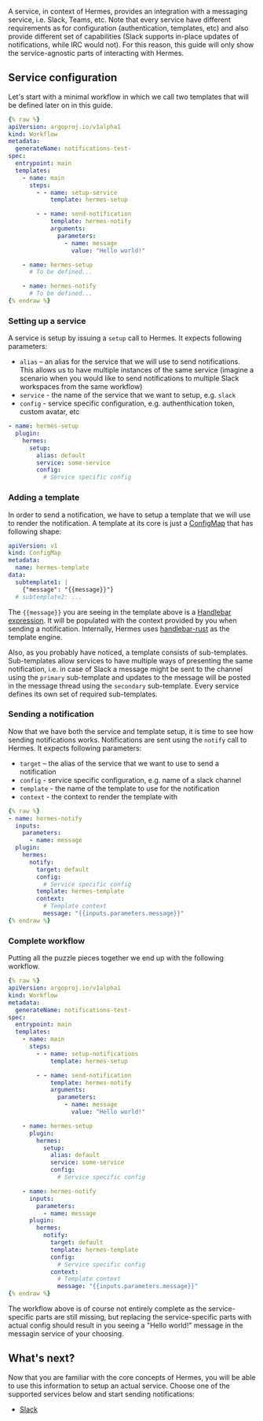 A service, in context of Hermes, provides an integration with a messaging
service, i.e. Slack, Teams, etc. Note that every service have different
requirements as for configuration (authentication, templates, etc) and also
provide different set of capabilities (Slack supports in-place updates of
notifications, while IRC would not). For this reason, this guide will only show
the service-agnostic parts of interacting with Hermes.

## Service configuration

Let's start with a minimal workflow in which we call two templates that will be
defined later on in this guide.

```yaml
{% raw %}
apiVersion: argoproj.io/v1alpha1
kind: Workflow
metadata:
  generateName: notifications-test-
spec:
  entrypoint: main
  templates:
    - name: main
      steps:
        - - name: setup-service
            template: hermes-setup

        - - name: send-notification
            template: hermes-notify
            arguments:
              parameters:
                - name: message
                  value: "Hello world!"

    - name: hermes-setup
      # To be defined...

    - name: hermes-notify
      # To be defined...
{% endraw %}
```

### Setting up a service

A service is setup by issuing a `setup` call to Hermes. It expects following
parameters:

- `alias` – an alias for the service that we will use to send
  notifications. This allows us to have multiple instances of the same service
  (imagine a scenario when you would like to send notifications to multiple
  Slack workspaces from the same workflow)
- `service` - the name of the service that we want to setup, e.g. `slack`
- `config` - service specific configuration, e.g. authenthication token, custom
  avatar, etc

```yaml title="hermes-setup"
- name: hermes-setup
  plugin:
    hermes:
      setup:
        alias: default
        service: some-service
        config:
          # Service specific config
```

### Adding a template

In order to send a notification, we have to setup a template that we will use
to render the notification. A template at its core is just a
[ConfigMap](https://kubernetes.io/docs/concepts/configuration/configmap/) that
has following shape:

```yaml title="hermes-template"
apiVersion: v1
kind: ConfigMap
metadata:
  name: hermes-template
data:
  subtemplate1: |
    {"message": "{{message}}"}
  # subtemplate2: ...
```

The `{{message}}` you are seeing in the template above is a [Handlebar
expression](https://handlebarsjs.com/guide/#simple-expressions). It will be
populated with the context provided by you when sending a notification.
Internally, Hermes uses
[handlebar-rust](https://github.com/sunng87/handlebars-rust) as the template
engine.

Also, as you probably have noticed, a template consists of sub-templates.
Sub-templates allow services to have multiple ways of presenting the same
notification, i.e. in case of Slack a message might be sent to the channel
using the `primary` sub-template and updates to the message will be posted in
the message thread using the `secondary` sub-template. Every service defines
its own set of required sub-templates.

### Sending a notification

Now that we have both the service and template setup, it is time to see how
sending notifications works. Notifications are sent using the `notify` call to
Hermes. It expects following parameters:

- `target` – the alias of the service that we want to use to send a notification
- `config` - service specific configuration, e.g. name of a slack channel
- `template` - the name of the template to use for the notification
- `context` - the context to render the template with

```yaml title="hermes-notify"
{% raw %}
- name: hermes-notify
  inputs:
    parameters:
      - name: message
  plugin:
    hermes:
      notify:
        target: default
        config:
          # Service specific config
        template: hermes-template
        context:
          # Template context
          message: "{{inputs.parameters.message}}"
{% endraw %}
```

### Complete workflow

Putting all the puzzle pieces together we end up with the following workflow.

```yaml
{% raw %}
apiVersion: argoproj.io/v1alpha1
kind: Workflow
metadata:
  generateName: notifications-test-
spec:
  entrypoint: main
  templates:
    - name: main
      steps:
        - - name: setup-notifications
            template: hermes-setup

        - - name: send-notification
            template: hermes-notify
            arguments:
              parameters:
                - name: message
                  value: "Hello world!"

    - name: hermes-setup
      plugin:
        hermes:
          setup:
            alias: default
            service: some-service
            config:
              # Service specific config

    - name: hermes-notify
      inputs:
        parameters:
          - name: message
      plugin:
        hermes:
          notify:
            target: default
            template: hermes-template
            config:
              # Service specific config
            context:
              # Template context
              message: "{{inputs.parameters.message}}"
{% endraw %}
```

The workflow above is of course not entirely complete as the service-specific
parts are still missing, but replacing the service-specific parts with actual
config should result in you seeing a "Hello world!" message in the messagin
service of your choosing.

## What's next?

Now that you are familiar with the core concepts of Hermes, you will be able
to use this information to setup an actual service. Choose one of the supported
services below and start sending notifications:

- [Slack](slack/index.md)

